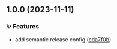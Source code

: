 ## 1.0.0 (2023-11-11)


### ✨ Features

* add semantic release config ([cda7f0b](https://github.com/tiwariav/browserslist-config/commit/cda7f0bb5aab4da0fbde048859bb69eab35cb991))
